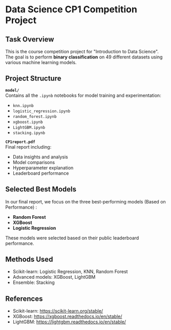 # Data Science CP1 Competition Project

##  Task Overview
This is the course competition project for "Introduction to Data Science".  
The goal is to perform **binary classification** on 49 different datasets using various machine learning models.

## Project Structure
**`model/`**  
  Contains all the `.ipynb` notebooks for model training and experimentation:
  - `knn.ipynb`
  - `logistic_regression.ipynb`
  - `random_forest.ipynb`
  - `xgboost.ipynb`
  - `LightGBM.ipynb`
  - `stacking.ipynb`

**`CP1report.pdf`**  
  Final report including:
  - Data insights and analysis
  - Model comparisons
  - Hyperparameter explanation
  - Leaderboard performance


## Selected Best Models
In our final report, we focus on the three best-performing models (Based on Performance) :
- **Random Forest**
- **XGBoost**
- **Logistic Regression**


These models were selected based on their public leaderboard performance.


##  Methods Used
- Scikit-learn: Logistic Regression, KNN, Random Forest
- Advanced models: XGBoost, LightGBM
- Ensemble: Stacking


##  References
- Scikit-learn: https://scikit-learn.org/stable/
- XGBoost: https://xgboost.readthedocs.io/en/stable/ 
- LightGBM: https://lightgbm.readthedocs.io/en/stable/ 
